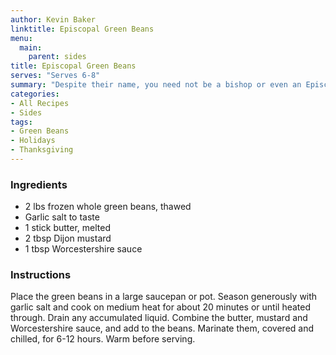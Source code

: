 ```yaml
---
author: Kevin Baker
linktitle: Episcopal Green Beans
menu:
  main:
    parent: sides
title: Episcopal Green Beans
serves: "Serves 6-8"
summary: "Despite their name, you need not be a bishop or even an Episcopalian to enjoy these. This is my version of a dish that was served annually at the parish Thanksgiving dinner of the Episcopal Church in Brenham, Texas. I found it years ago in an old community cookbook."
categories:
- All Recipes
- Sides
tags:
- Green Beans
- Holidays
- Thanksgiving
---
```

### Ingredients

<div class="ingredient-list">

* 2 lbs frozen whole green beans, thawed  
* Garlic salt to taste   
* 1 stick butter, melted  
* 2 tbsp Dijon mustard  
* 1 tbsp Worcestershire sauce  

</div>

### Instructions
Place the green beans in a large saucepan or pot. Season generously with garlic salt and cook on medium heat for about 20 minutes or until heated through. Drain any accumulated liquid. Combine the butter, mustard and Worcestershire sauce, and add to the beans. Marinate them, covered and chilled, for 6-12 hours. Warm before serving.